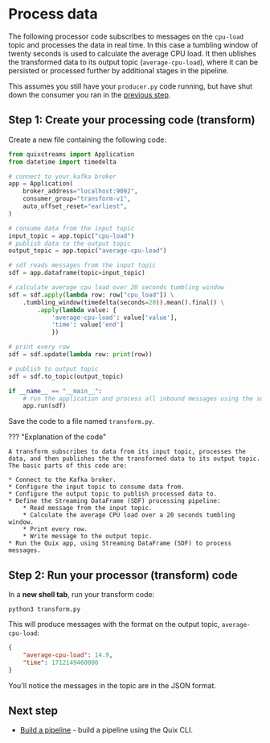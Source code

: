 # Process data

The following processor code subscribes to messages on the `cpu-load` topic and processes the data in real time. In this case a tumbling window of twenty seconds is used to calculate the average CPU load. It then ublishes the transformed data to its output topic (`average-cpu-load`), where it can be persisted or processed further by additional stages in the pipeline.

This assumes you still have your `producer.py` code running, but have shut down the consumer you ran in the [previous step](./consume.md).

## Step 1: Create your processing code (transform)

Create a new file containing the following code:

``` python
from quixstreams import Application
from datetime import timedelta

# connect to your kafka broker
app = Application(
    broker_address="localhost:9092",
    consumer_group="transform-v1",
    auto_offset_reset="earliest",
)

# consume data from the input topic
input_topic = app.topic("cpu-load")
# publish data to the output topic
output_topic = app.topic("average-cpu-load")

# sdf reads messages from the input topic
sdf = app.dataframe(topic=input_topic)

# calculate average cpu load over 20 seconds tumbling window
sdf = sdf.apply(lambda row: row["cpu_load"]) \
    .tumbling_window(timedelta(seconds=20)).mean().final() \
        .apply(lambda value: {
            'average-cpu-load': value['value'],
            'time': value['end']
            })

# print every row
sdf = sdf.update(lambda row: print(row))

# publish to output topic
sdf = sdf.to_topic(output_topic)

if __name__ == "__main__":
    # run the application and process all inbound messages using the sdf pipeline
    app.run(sdf)
```

Save the code to a file named `transform.py`.

??? "Explanation of the code"

    A transform subscribes to data from its input topic, processes the data, and then publishes the the transformed data to its output topic. The basic parts of this code are:

    * Connect to the Kafka broker.
    * Configure the input topic to consume data from.
    * Configure the output topic to publish processed data to.
    * Define the Streaming DataFrame (SDF) processing pipeline:
        * Read message from the input topic.
        * Calculate the average CPU load over a 20 seconds tumbling window.
        * Print every row.
        * Write message to the output topic.
    * Run the Quix app, using Streaming DataFrame (SDF) to process messages. 

## Step 2: Run your processor (transform) code

In a **new shell tab**, run your transform code:

```
python3 transform.py
```

This will produce messages with the format on the output topic, `average-cpu-load`:

``` json
{
    "average-cpu-load": 14.9,
    "time": 1712149460000
}
```

You'll notice the messages in the topic are in the JSON format.

## Next step

* [Build a pipeline](./build-cli.md) - build a pipeline using the Quix CLI.
